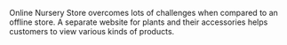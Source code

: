 Online Nursery Store overcomes lots of challenges when compared to an offline store.
A separate website for plants and their accessories helps customers to view various kinds of products.

